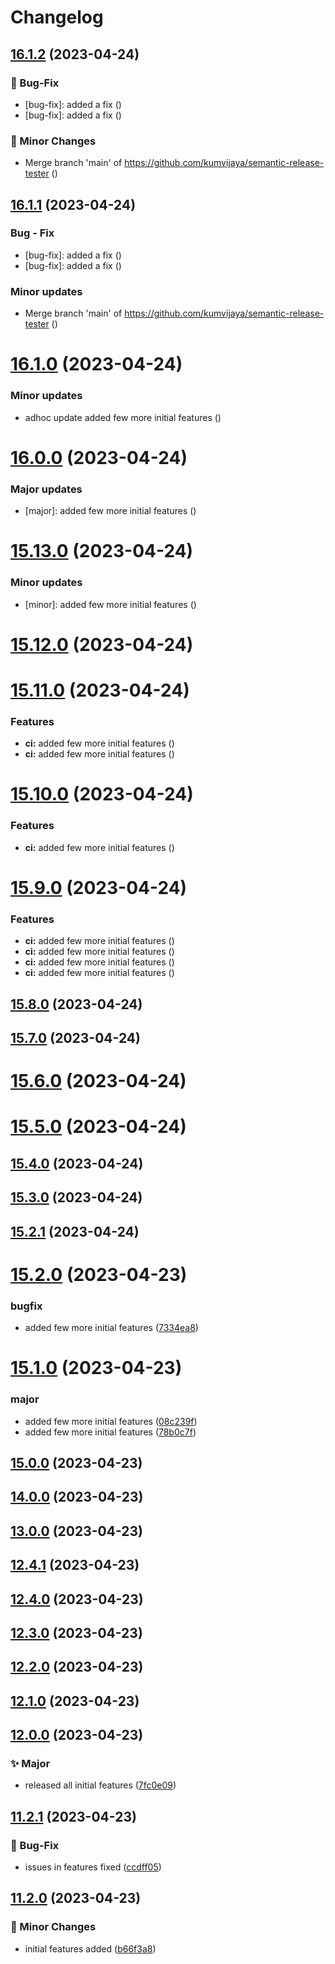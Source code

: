 # Changelog

## [16.1.2](https://github.com/kumvijaya/semantic-release-tester/compare/v16.1.1...v16.1.2) (2023-04-24)


### 🐛 Bug-Fix

* [bug-fix]: added a fix ([](https://github.com/kumvijaya/semantic-release-tester/commit/af61edd203ffcb83656a99ab4a4d11a5a5b9ac31))
* [bug-fix]: added a fix ([](https://github.com/kumvijaya/semantic-release-tester/commit/141a0537841f8b68b4535854dd8cbf9e89344ede))


### 📝 Minor Changes

* Merge branch 'main' of https://github.com/kumvijaya/semantic-release-tester ([](https://github.com/kumvijaya/semantic-release-tester/commit/6402718bc38a81350aaf18c8bba9d98e5b6542ad))

## [16.1.1](https://github.com/kumvijaya/semantic-release-tester/compare/v16.1.0...v16.1.1) (2023-04-24)


### Bug - Fix

* [bug-fix]: added a fix ([](https://github.com/kumvijaya/semantic-release-tester/commit/5ace120))
* [bug-fix]: added a fix ([](https://github.com/kumvijaya/semantic-release-tester/commit/f7c4f66))


### Minor updates

* Merge branch 'main' of https://github.com/kumvijaya/semantic-release-tester ([](https://github.com/kumvijaya/semantic-release-tester/commit/584e2df))

# [16.1.0](https://github.com/kumvijaya/semantic-release-tester/compare/v16.0.0...v16.1.0) (2023-04-24)


### Minor updates

* adhoc update added few more initial features ([](https://github.com/kumvijaya/semantic-release-tester/commit/a60d5e9))

# [16.0.0](https://github.com/kumvijaya/semantic-release-tester/compare/v15.13.0...v16.0.0) (2023-04-24)


### Major updates

* [major]: added few more initial features ([](https://github.com/kumvijaya/semantic-release-tester/commit/6fa48c1))

# [15.13.0](https://github.com/kumvijaya/semantic-release-tester/compare/v15.12.0...v15.13.0) (2023-04-24)


### Minor updates

* [minor]: added few more initial features ([](https://github.com/kumvijaya/semantic-release-tester/commit/dea3118))

# [15.12.0](https://github.com/kumvijaya/semantic-release-tester/compare/v15.11.0...v15.12.0) (2023-04-24)

# [15.11.0](https://github.com/kumvijaya/semantic-release-tester/compare/v15.10.0...v15.11.0) (2023-04-24)


### Features

* **ci:** added few more initial features ([](https://github.com/kumvijaya/semantic-release-tester/commit/92b96dd))
* **ci:** added few more initial features ([](https://github.com/kumvijaya/semantic-release-tester/commit/417617e))

# [15.10.0](https://github.com/kumvijaya/semantic-release-tester/compare/v15.9.0...v15.10.0) (2023-04-24)


### Features

* **ci:** added few more initial features ([](https://github.com/kumvijaya/semantic-release-tester/commit/66ef449))

# [15.9.0](https://github.com/kumvijaya/semantic-release-tester/compare/v15.8.0...v15.9.0) (2023-04-24)


### Features

* **ci:** added few more initial features ([](https://github.com/kumvijaya/semantic-release-tester/commit/7b3be3b))
* **ci:** added few more initial features ([](https://github.com/kumvijaya/semantic-release-tester/commit/00c9636))
* **ci:** added few more initial features ([](https://github.com/kumvijaya/semantic-release-tester/commit/aa042e4))
* **ci:** added few more initial features ([](https://github.com/kumvijaya/semantic-release-tester/commit/55746cf))

## [15.8.0](https://github.com/kumvijaya/semantic-release-tester/compare/v15.7.0...v15.8.0) (2023-04-24)

## [15.7.0](https://github.com/kumvijaya/semantic-release-tester/compare/v15.6.0...v15.7.0) (2023-04-24)

# [15.6.0](https://github.com/kumvijaya/semantic-release-tester/compare/v15.5.0...v15.6.0) (2023-04-24)

# [15.5.0](https://github.com/kumvijaya/semantic-release-tester/compare/v15.4.0...v15.5.0) (2023-04-24)

## [15.4.0](https://github.com/kumvijaya/semantic-release-tester/compare/v15.3.0...v15.4.0) (2023-04-24)

## [15.3.0](https://github.com/kumvijaya/semantic-release-tester/compare/v15.2.1...v15.3.0) (2023-04-24)

## [15.2.1](https://github.com/kumvijaya/semantic-release-tester/compare/v15.2.0...v15.2.1) (2023-04-24)

# [15.2.0](https://github.com/kumvijaya/semantic-release-tester/compare/v15.1.0...v15.2.0) (2023-04-23)


### bugfix

* added few more initial features ([7334ea8](https://github.com/kumvijaya/semantic-release-tester/commit/7334ea8d58bbcbd2fda7ff769825cd311d39e705))

# [15.1.0](https://github.com/kumvijaya/semantic-release-tester/compare/v15.0.0...v15.1.0) (2023-04-23)


### major

* added few more initial features ([08c239f](https://github.com/kumvijaya/semantic-release-tester/commit/08c239fb8540155e1d34f7909e2c878305b243ce))
* added few more initial features ([78b0c7f](https://github.com/kumvijaya/semantic-release-tester/commit/78b0c7fdeb52a1f1d9e487e5e37cb885a6ede76f))

## [15.0.0](https://github.com/kumvijaya/semantic-release-tester/compare/v14.0.0...v15.0.0) (2023-04-23)

## [14.0.0](https://github.com/kumvijaya/semantic-release-tester/compare/v13.0.0...v14.0.0) (2023-04-23)

## [13.0.0](https://github.com/kumvijaya/semantic-release-tester/compare/v12.4.1...v13.0.0) (2023-04-23)

## [12.4.1](https://github.com/kumvijaya/semantic-release-tester/compare/v12.4.0...v12.4.1) (2023-04-23)

## [12.4.0](https://github.com/kumvijaya/semantic-release-tester/compare/v12.3.0...v12.4.0) (2023-04-23)

## [12.3.0](https://github.com/kumvijaya/semantic-release-tester/compare/v12.2.0...v12.3.0) (2023-04-23)

## [12.2.0](https://github.com/kumvijaya/semantic-release-tester/compare/v12.1.0...v12.2.0) (2023-04-23)

## [12.1.0](https://github.com/kumvijaya/semantic-release-tester/compare/v12.0.0...v12.1.0) (2023-04-23)

## [12.0.0](https://github.com/kumvijaya/semantic-release-tester/compare/v11.2.1...v12.0.0) (2023-04-23)


### ✨ Major

* released all initial features ([7fc0e09](https://github.com/kumvijaya/semantic-release-tester/commit/7fc0e09e0413760a730d927cd61d60b640db96d9))

## [11.2.1](https://github.com/kumvijaya/semantic-release-tester/compare/v11.2.0...v11.2.1) (2023-04-23)


### 🐛 Bug-Fix

* issues in features fixed ([ccdff05](https://github.com/kumvijaya/semantic-release-tester/commit/ccdff05671bfb19b576723a561437636c45990ce))

## [11.2.0](https://github.com/kumvijaya/semantic-release-tester/compare/v11.1.1...v11.2.0) (2023-04-23)


### 📝 Minor Changes

* initial features added ([b66f3a8](https://github.com/kumvijaya/semantic-release-tester/commit/b66f3a8da702db4aa00244f82021f1b75847f8e2))
